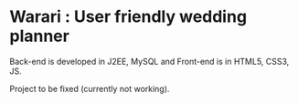 # Warari : User friendly wedding planner

Back-end is developed in J2EE, MySQL and Front-end is in HTML5, CSS3, JS.

Project to be fixed (currently not working).
